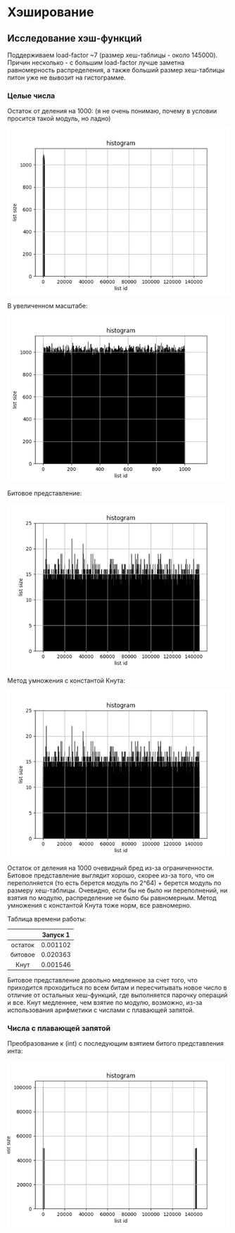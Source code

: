# Хэширование

## Исследование хэш-функций 

Поддерживаем load-factor ~7 (размер хеш-таблицы - около 145000). Причин несколько - с большим load-factor лучше заметна равномерность распределения, а также больший размер хеш-таблицы питон уже не вывозит на гистограмме. 

### Целые числа

Остаток от деления на 1000: (я не очень понимаю, почему в условии просится такой модуль, но ладно)

![int mod](https://github.com/d3clane/labs/blob/Lab5/Lab5/ReadmeAssets/imgs/IntHashMod.png)

В увеличенном масштабе:

![int mod close](https://github.com/d3clane/labs/blob/Lab5/Lab5/ReadmeAssets/imgs/IntHashModClose.png)

Битовое представление:

![bit](https://github.com/d3clane/labs/blob/Lab5/Lab5/ReadmeAssets/imgs/IntHashBit.png)

Метод умножения с константой Кнута:

![knuth](https://github.com/d3clane/labs/blob/Lab5/Lab5/ReadmeAssets/imgs/IntHashBit.png)

Остаток от деления на 1000 очевидный бред из-за ограниченности. Битовое представление выглядит хорошо, скорее из-за того, что он переполняется (то есть берется модуль по 2^64) + берется модуль по размеру хеш-таблицы. Очевидно, если бы не было ни переполнений, ни взятия по модулю, распределение не было бы равномерным. Метод умножения с константой Кнута тоже норм, все равномерно.

Таблица времени работы:

|            |Запуск 1     |
|:---:       |:---:        |
|остаток     | 0.001102    |
|битовое     | 0.020363    |      
|Кнут        | 0.001546    |

Битовое представление довольно медленное за счет того, что приходится проходиться по всем битам и пересчитывать новое число в отличие от остальных хеш-функций, где выполняется парочку операций и все. Кнут медленнее, чем взятие по модулю, возможно, из-за использования арифметики с числами с плавающей запятой.

### Числа с плавающей запятой

Преобразование к (int) c последующим взятием битого представления инта:

![Float to int bit](https://github.com/d3clane/labs/blob/Lab5/Lab5/ReadmeAssets/imgs/FloatToIntBit.png)

